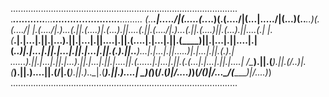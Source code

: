 ..........................................................................................
._______...........______..._______.._........_______..........._______.._______.._.......
(..____.\|\...../|(..__..\.(..___..)(.(..../|(..____.\|\...../|(..____.)(..___..)(.(..../|
|.(....\/|.)...(.||.(..\..)|.(...).||..\..(.||.(....\/|.)...(.||.(....)||.(...).||..\..(.|
|.(_____.|.|...|.||.|...).||.|...|.||...\.|.||.(__....|.|...|.||.(____)||.|...|.||...\.|.|
(_____..)|.|...|.||.|...|.||.|...|.||.(\.\).||..__)...|.|...|.||.....__)|.|...|.||.(\.\).|
......).||.|...|.||.|...).||.|...|.||.|.\...||.(......|.|...|.||.(\.(...|.|...|.||.|.\...|
/\____).||.(___).||.(__/..)|.(___).||.)..\..||.(____/\|.(___).||.).\.\__|.(___).||.)..\..|
\_______)(_______)(______/.(_______)|/....)_)(_______/(_______)|/...\__/(_______)|/....)_)
..........................................................................................
